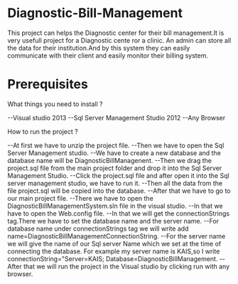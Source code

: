 # Diagnostic-Bill-Management

This project can helps the Diagnostic center for their bill management.It is very usefull project for a Diagnostic cente ror a clinic.
An admin can store all the data for their institution.And by this system they can easily communicate with their client and easily monitor
their billing system.

# Prerequisites

What things you need to install ?

--Visual studio 2013
--Sql Server Management Studio 2012
--Any Browser

How to run the project ?

--At first we have to unzip the project file.
--Then we have to open the Sql Server Management studio.
--We have to create a new database and the database name 
will be DiagnosticBillManagenent.
--Then we drag the project.sql file from the main project folder
and drop it into the Sql Server Management Studio.
--Click the project.sql file and after open it into the Sql server management studio, we have to run it.
--Then all the data from the file project.sql will be copied into the database.
--After that we have to go to our main project file.
--There we have to open the DiagnosticBillManagementSystem.sln file in the visual studio.
--In that we have to open the Web.config file.
--In that we will get the connectionStrings tag.There we have to set the database name
and the server name.
--For database name under connectionStrings tag we will write add name=DiagnosticBillManagementConnectionString.
--For the server name we will give the name of our Sql server Name which we set at the time of connecting the database.
For example my server name is KAIS,so I write connectionString="Server=KAIS; Database=DiagnosticBillManagement.
--After that we will run the project in the Visual studio by clicking run with any browser.

